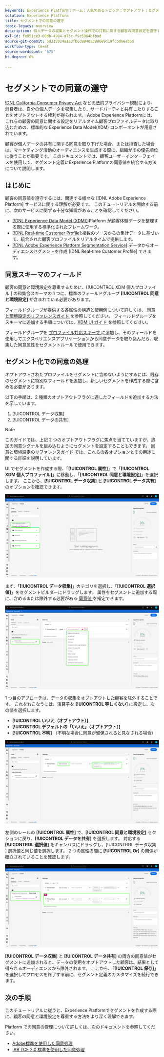 ```yaml
---
keywords: Experience Platform；ホーム；人気のあるトピック；オプトアウト；セグメント化；セグメント化サービス；セグメント化サービス；オプトアウト；オプトアウト；オプトアウト；オプトアウト；同意；共有；収集；
solution: Experience Platform
title: セグメントでの同意の遵守
topic-legacy: overview
description: 個人データの収集とセグメント操作での共有に関する顧客の同意設定を遵守する方法を説明します。
exl-id: fe851ce3-60db-4984-a73c-f9c5964bfbad
source-git-commit: bd312024a1a3fb6da840a38d6e9d19fcbd6eab5a
workflow-type: tm+mt
source-wordcount: '675'
ht-degree: 0%

---
```


# セグメントでの同意の遵守

[!DNL California Consumer Privacy Act](CCPA) などの法的プライバシー規制により、消費者は、自分の個人データを収集したり、サードパーティと共有したりすることをオプトアウトする権利が得られます。 Adobe Experience Platformには、これらの顧客の同意に関する設定をリアルタイム顧客プロファイルデータに取り込むための、標準的な Experience Data Model(XDM) コンポーネントが用意されています。

顧客が個人データの共有に関する同意を取り下げた場合、または拒否した場合は、マーケティング活動のオーディエンスを生成する際に、組織がその優先順位に従うことが重要です。 このドキュメントでは、顧客ユーザーインターフェイスを使用して、セグメント定義にExperience Platformの同意値を統合する方法について説明します。

## はじめに

顧客の同意値を遵守するには、関連する様々な [!DNL Adobe Experience Platform] サービスに関する理解が必要です。 このチュートリアルを開始する前に、次のサービスに関する十分な知識があることを確認してください。

* [[!DNL Experience Data Model (XDM)]](../xdm/home.md):Platform が顧客体験データを整理する際に使用する標準化されたフレームワーク。
* [[!DNL Real-time Customer Profile]](../profile/home.md):複数のソースからの集計データに基づいて、統合された顧客プロファイルをリアルタイムで提供します。
* [[!DNL Adobe Experience Platform Segmentation Service]](./home.md):データからオーディエンスセグメントを作成 [!DNL Real-time Customer Profile] できます。

## 同意スキーマのフィールド

顧客の同意と環境設定を尊重するために、[!UICONTROL XDM 個人プロファイル ] の和集合スキーマの 1 つに、標準のフィールドグループ **[!UICONTROL 同意と環境設定]** が含まれている必要があります。

フィールドグループが提供する各属性の構造と使用例について詳しくは、[ 同意と環境設定のリファレンスガイド ](../xdm/field-groups/profile/consents.md) を参照してください。 フィールドグループをスキーマに追加する手順については、[XDM UI ガイド ](../xdm/ui/resources/schemas.md#add-field-groups) を参照してください。

フィールドグループを [ プロファイル対応スキーマ ](../xdm/ui/resources/schemas.md#profile) に追加し、そのフィールドを使用してエクスペリエンスアプリケーションから同意データを取り込んだら、収集した同意属性をセグメントルールで使用できます。

## セグメント化での同意の処理

オプトアウトされたプロファイルをセグメントに含めないようにするには、既存のセグメントに特別なフィールドを追加し、新しいセグメントを作成する際に含める必要があります。

以下の手順は、2 種類のオプトアウトフラグに適したフィールドを追加する方法を示しています。

1. [!UICONTROL データ収集]
1. [!UICONTROL データの共有]

>[!NOTE]
>
>このガイドでは、上記 2 つのオプトアウトフラグに焦点を当てていますが、追加の同意シグナルを組み込むようにセグメントを設定することもできます。 [ 同意と環境設定のリファレンスガイド ](../xdm/field-groups/profile/consents.md) では、これらの各オプションとその用途に関する詳細を説明しています。

UI でセグメントを作成する際、「**[!UICONTROL 属性]**」で「**[!UICONTROL XDM 個人プロファイル]**」に移動し、「**[!UICONTROL 同意と環境設定]**」を選択します。 ここから、**[!UICONTROL データ収集]** と **[!UICONTROL データ共有]** のオプションを確認できます。

![](./images/opt-outs/consents.png)

まず、「**[!UICONTROL データ収集]**」カテゴリを選択し、「**[!UICONTROL 選択値]**」をセグメントビルダーにドラッグします。 属性をセグメントに追加する際に、含めるまたは除外する必要がある [ 同意値 ](../xdm/field-groups/profile/consents.md#choice-values) を指定できます。

![](./images/opt-outs/consent-values.png)

1 つ目のアプローチは、データの収集をオプトアウトした顧客を除外することです。 これをおこなうには、演算子を **[!UICONTROL 等しくない]** に設定し、次の値を選択します。

* **[!UICONTROL いいえ（オプトアウト）]**
* **[!UICONTROL デフォルトの「いいえ」（オプトアウト）]**
* **[!UICONTROL 不明]** （不明な場合に同意が留保されると見なされる場合）

![](./images/opt-outs/collect.png)

左側のレールの **[!UICONTROL 属性]** で、**[!UICONTROL 同意と環境設定]** セクションに戻り、**[!UICONTROL データを共有]** を選択します。 対応する **[!UICONTROL 選択値]** をキャンバスにドラッグし、[!UICONTROL  データ収集 ] 選択値と同じ値を選択します。 2 つの属性の間に **[!UICONTROL Or]** の関係が確立されていることを確認します。

![](./images/opt-outs/share.png)

**[!UICONTROL データ収集]** と **[!UICONTROL データ共有]** の両方の同意値がセグメントに追加されると、データの使用をオプトアウトした顧客は、結果として得られるオーディエンスから除外されます。 ここから、「**[!UICONTROL 保存]**」を選択してプロセスを終了する前に、セグメント定義のカスタマイズを続行できます。

## 次の手順

このチュートリアルに従うと、Experience Platformでセグメントを作成する際に、顧客の同意と環境設定を尊重する方法をより深く理解できます。

Platform での同意の管理について詳しくは、次のドキュメントを参照してください。

* [Adobe標準を使用した同意処理](../landing/governance-privacy-security/consent/adobe/overview.md)
* [IAB TCF 2.0 標準を使用した同意処理](../landing/governance-privacy-security/consent/iab/overview.md)